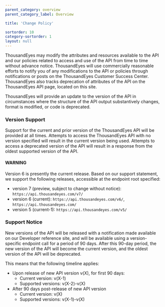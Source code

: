 ```yaml
---
parent_category: overview
parent_category_label: Overview

title: 'Change Policy'

sortorder: 10
category-sortorder: 1
layout: null
---
```


ThousandEyes may modify the attributes and resources available to the API and our policies related to access and use of the API from time to time without advance notice. ThousandEyes will use commercially reasonable efforts to notify you of any modifications to the API or policies through notifications or posts on the ThousandEyes Customer Success Center.  ThousandEyes also tracks deprecation of attributes of the API on the ThousandEyes API page, located on this site.

ThousandEyes will provide an update to the version of the API in circumstances where the structure of the API output substantively changes, format is modified, or code is deprecated.

### Version Support

Support for the current and prior version of the ThousandEyes API will be provided at all times.  Attempts to access the ThousandEyes API with no version specified will result in the current version being used.  Attempts to access a deprecated version of the API will result in a response from the oldest supported version of the API.

#### WARNING ####

Version 6 is presently the current release. Based on our support statement, we support the following releases, accessible at the endpoint root specified:

* version 7 (preview, subject to change without notice): `https://api.thousandeyes.com/v7/`
* version 6 (current): `https://api.thousandeyes.com/v6/`, `https://api.thousandeyes.com/`
* version 5 (current-1): `https://api.thousandeyes.com/v5/`

### Support Notice

New versions of the API will be released with a notification made available on our Developer reference site, and will be available using a version-specific endpoint call for a period of 90 days.  After this 90-day period, the new version of the API will become the current version, and the oldest version of the API will be deprecated.

This means that the following timeline applies:

* Upon release of new API version v(X), for first 90 days:
  * Current version: v(X-1)
  * Supported versions: v(X-2)-v(X)
* After 90 days post-release of new API version
  * Current version: v(X)
  * Supported versions: v(X-1)-v(X)
